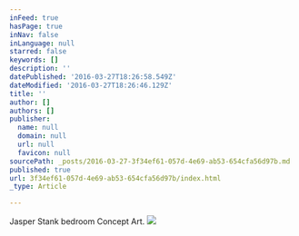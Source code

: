 ```yaml
---
inFeed: true
hasPage: true
inNav: false
inLanguage: null
starred: false
keywords: []
description: ''
datePublished: '2016-03-27T18:26:58.549Z'
dateModified: '2016-03-27T18:26:46.129Z'
title: ''
author: []
authors: []
publisher:
  name: null
  domain: null
  url: null
  favicon: null
sourcePath: _posts/2016-03-27-3f34ef61-057d-4e69-ab53-654cfa56d97b.md
published: true
url: 3f34ef61-057d-4e69-ab53-654cfa56d97b/index.html
_type: Article

---
```

Jasper Stank bedroom Concept Art. ![](https://the-grid-user-content.s3-us-west-2.amazonaws.com/c706cd3f-ebe2-483a-8a80-7ee3c0fce4b7.jpg)